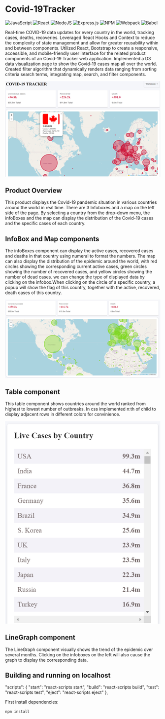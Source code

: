 # Covid-19Tracker

![JavaScript](https://img.shields.io/badge/javascript-%23323330.svg?style=for-the-badge&logo=javascript&logoColor=%23F7DF1E)
![React](https://img.shields.io/badge/react-%2320232a.svg?style=for-the-badge&logo=react&logoColor=%2361DAFB)
![NodeJS](https://img.shields.io/badge/node.js-6DA55F?style=for-the-badge&logo=node.js&logoColor=white)
![Express.js](https://img.shields.io/badge/express.js-%23404d59.svg?style=for-the-badge&logo=express&logoColor=%2361DAFB)
![NPM](https://img.shields.io/badge/NPM-%23000000.svg?style=for-the-badge&logo=npm&logoColor=white)
![Webpack](https://img.shields.io/badge/webpack-%238DD6F9.svg?style=for-the-badge&logo=webpack&logoColor=black)
![Babel](https://img.shields.io/badge/Babel-F9DC3e?style=for-the-badge&logo=babel&logoColor=black)


Real-time COVID-19 data updates for every country in the world, tracking cases, deaths, recoveries. Leveraged React Hooks and Context to reduce the complexity of state management and allow for greater reusability within and between components. Utilized React, Bootstrap to create a responsive, accessible, and mobile-friendly user interface for the related product components of an Covid-19 Tracker web application. Implemented a D3 data visualization page to show the Covid-19 cases map all over the world. Created filter algorithm that dynamically renders data ranging from sorting criteria search terms, integrating map, search, and filter components.


![Covid19-Tracker](https://github.com/erinz2020/pictures/blob/main/1.png)


## Product Overview
This product displays the Covid-19 pandemic situation in various countries around the world in real time. There are 3 Infoboxes and a map on the left side of the page. By selecting a country from the drop-down menu, the infoBoxes and the map can display the distribution of the Covid-19 cases and the specific cases of each country.


## InfoBox and Map components
The infoBoxes component can display the active cases, recovered cases and deaths in that country using numeral to format the numbers. The map can also display the distribution of the epidemic around the world, with red circles showing the corresponding current active cases, green circles showing the number of recovered cases, and yellow circles showing the number of dead cases. we can change the type of displayed data by clicking on the infobox.When clicking on the circle of a specific country, a popup will show the flag of this country, together with the active, recovered, death cases of this country.

![Covid19-Tracker](https://github.com/erinz2020/pictures/blob/main/7.png)


## Table component
This table component shows countries around the world ranked from highest to lowest number of outbreaks. In css implemented n:th of child to display adjacent rows in different colors for convinience.

![Covid19-Tracker](https://github.com/erinz2020/pictures/blob/main/2.png)

## LineGraph component
The LineGraph component visually shows the trend of the epidemic over several months. Clicking on the infoboxes on the left will also cause the graph to display the corresponding data.

## Building and running on localhost

"scripts": {
    "start": "react-scripts start",
    "build": "react-scripts build",
    "test": "react-scripts test",
    "eject": "react-scripts eject"
  },

First install dependencies:

```sh
npm install
```
